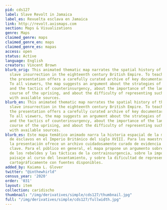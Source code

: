 ```yaml
---
pid: cds127
label: Slave Revolt in Jamaica
label_es: Revuelta esclava en Jamaica
link: http://revolt.axismaps.com
section: Maps & Visualizations
genre: Maps
claimed_genre: maps
claimed_genre_en: maps
claimed_genre_es: mapas
access: open
status: Active
language: English
creators: Vincent Brown
blurb_orig: This animated thematic map narrates the spatial history of the greatest
  slave insurrection in the eighteenth century British Empire. To teachers and researchers,
  the presentation offers a carefully curated archive of key documentary evidence.
  To all viewers, the map suggests an argument about the strategies of the rebels
  and the tactics of counterinsurgency, about the importance of the landscape to the
  course of the uprising, and about the difficulty of representing such events cartographically
  with available sources.
blurb_en: This animated thematic map narrates the spatial history of the greatest
  slave insurrection in the eighteenth century British Empire. To teachers and researchers,
  the presentation offers a carefully curated archive of key documentary evidence.
  To all viewers, the map suggests an argument about the strategies of the rebels
  and the tactics of counterinsurgency, about the importance of the landscape to the
  course of the uprising, and about the difficulty of representing such events cartographically
  with available sources.
blurb_es: Este mapa temático animado narra la historia espacial de la mayor insurrección
  de esclavos en el Imperio Británico del siglo XVIII. Para los maestros e investigadores,
  la presentación ofrece un archivo cuidadosamente curado de evidencia documental
  clave. Para el público en general, el mapa propone un argumento sobre las estrategias
  de los rebeldes y las tácticas de la contrainsurgencia, sobre la importancia del
  paisaje al curso del levantamiento, y sobre la dificultad de representar tales eventos
  cartográficamente con fuentes disponibles.
added_by: Kaiama L. Glover
twitter: "@inthewhirld"
census_year: '2020'
order: '031'
layout: item
collection: caridischo
thumbnail: "/img/derivatives/simple/cds127/thumbnail.jpg"
full: "/img/derivatives/simple/cds127/fullwidth.jpg"
---
```

